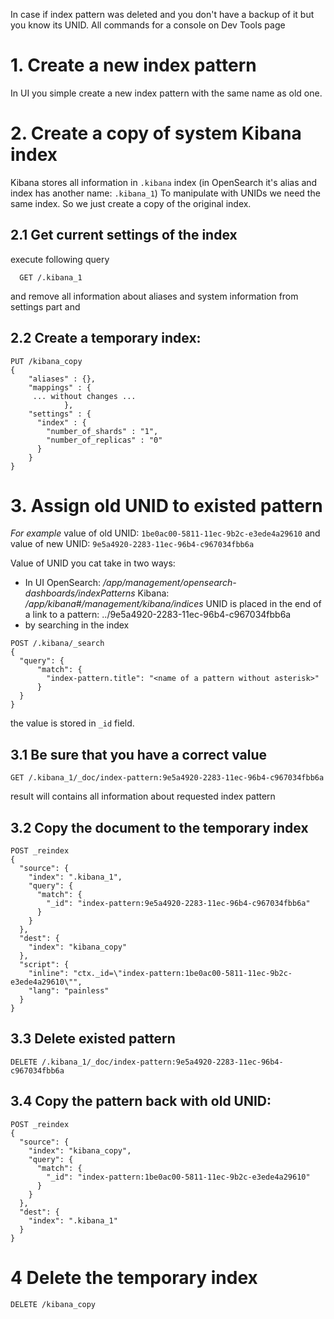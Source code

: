 In case if index pattern was deleted and you don't have a backup of it but you know its UNID.
All commands for a console on Dev Tools page
# 1. Create a new index pattern
In UI you simple create a new index pattern with the same name as old one.
# 2. Create a copy of system Kibana index 
Kibana stores all information in `.kibana` index (in OpenSearch it's alias and index has another name: `.kibana_1`)
To manipulate with UNIDs we need the same index. So we just create a copy of the original index.
## 2.1 Get current settings of the index 
execute following query 
```
  GET /.kibana_1
```
and remove all information about aliases and system information from settings part and
## 2.2 Create a temporary index:
```
PUT /kibana_copy
{
    "aliases" : {},
    "mappings" : {
     ... without changes ...
            },
    "settings" : {
      "index" : {
        "number_of_shards" : "1",
        "number_of_replicas" : "0"
      }
    }
}
```
# 3. Assign old UNID to existed pattern
_For example_ 
value of old UNID: `1be0ac00-5811-11ec-9b2c-e3ede4a29610` and 
value of new UNID: `9e5a4920-2283-11ec-96b4-c967034fbb6a`

Value of UNID you cat take in two ways:
* In UI 
OpenSearch: _/app/management/opensearch-dashboards/indexPatterns_
Kibana: _/app/kibana#/management/kibana/indices_
UNID is placed in the end of a link to a pattern:
  ../9e5a4920-2283-11ec-96b4-c967034fbb6a
* by searching in the index
```
POST /.kibana/_search
{
  "query": {
      "match": {
        "index-pattern.title": "<name of a pattern without asterisk>"
      }
  }
}
```
the value is stored in `_id` field.

## 3.1 Be sure that you have a correct value
```
GET /.kibana_1/_doc/index-pattern:9e5a4920-2283-11ec-96b4-c967034fbb6a
```
result will contains all information about requested index pattern
## 3.2 Copy the document to the temporary index
```
POST _reindex
{
  "source": {
    "index": ".kibana_1",
    "query": {
      "match": {
        "_id": "index-pattern:9e5a4920-2283-11ec-96b4-c967034fbb6a"
      }
    }
  },
  "dest": {
    "index": "kibana_copy"
  },
  "script": {
    "inline": "ctx._id=\"index-pattern:1be0ac00-5811-11ec-9b2c-e3ede4a29610\"",
    "lang": "painless"
  }
}
```
## 3.3 Delete existed pattern
```
DELETE /.kibana_1/_doc/index-pattern:9e5a4920-2283-11ec-96b4-c967034fbb6a
```

## 3.4 Copy the pattern back with old UNID:
```
POST _reindex
{
  "source": {
    "index": "kibana_copy",
    "query": {
      "match": {
        "_id": "index-pattern:1be0ac00-5811-11ec-9b2c-e3ede4a29610"
      }
    }
  },
  "dest": {
    "index": ".kibana_1"
  }
}
```

# 4 Delete the temporary index
```
DELETE /kibana_copy
```